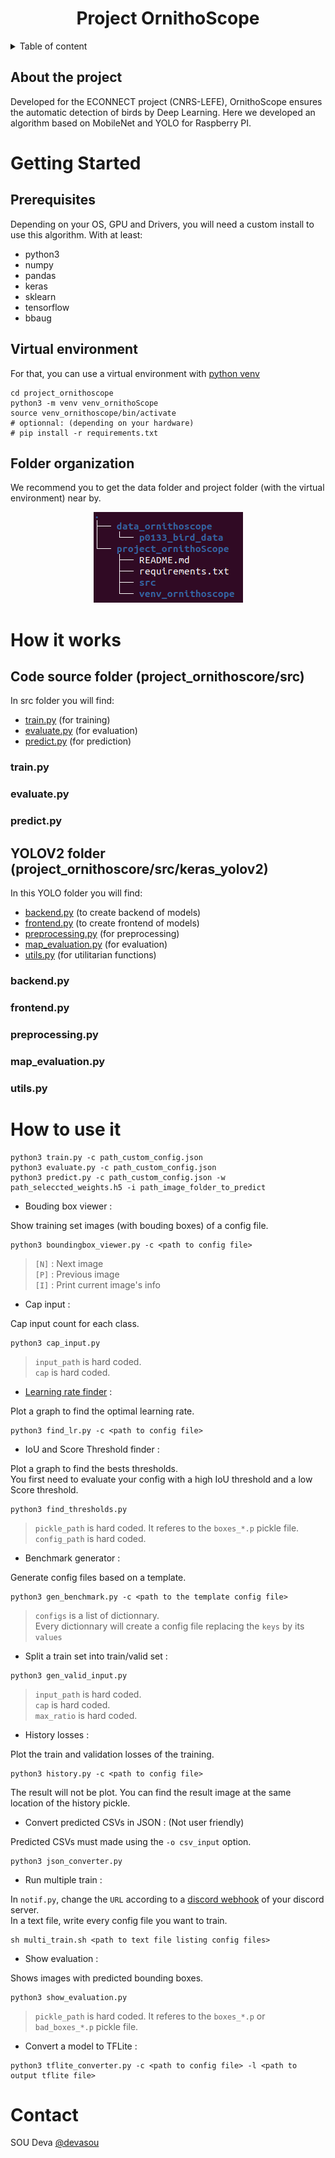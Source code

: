 <h1 align="center">Project OrnithoScope</h3>


<!-- TABLE OF CONTENTS -->
<details>
  <summary>Table of content</summary>
  <ol>
    <li>
      <a href="#about-the-project">About the project</a>
    </li>
    <li>
      <a href="#getting-started">Getting Started</a>
      <ul>
        <li><a href="#prerequisites">Prerequisites</a></li>
        <li><a href="#installation">Virtual environment</a></li>
        <li><a href="#installation">Folder organization</a></li>
      </ul>
    </li>
    <li><a href="#how-it-works">How it works</a></li>
    <li><a href="#how-to-use-it">How to use it</a></li>
    <li><a href="#contact">Contact</a></li>
    <li><a href="#acknowledgments">Acknowledgments</a></li>
  </ol>
</details>


<!-- ABOUT THE PROJECT -->
## About the project
Developed for the ECONNECT project (CNRS-LEFE), OrnithoScope ensures the automatic detection of birds by Deep Learning. Here we developed an algorithm based on MobileNet and YOLO for Raspberry PI.


<!-- GETTING STARTED -->
# Getting Started
## Prerequisites
Depending on your OS, GPU and Drivers, you will need a custom install to use this algorithm. With at least:
* python3
* numpy
* pandas
* keras
* sklearn
* tensorflow
* bbaug

## Virtual environment
For that, you can use a virtual environment with [python venv](https://docs.python.org/3/library/venv.html)
```
cd project_ornithoscope
python3 -m venv venv_ornithoScope
source venv_ornithoscope/bin/activate
# optionnal: (depending on your hardware) 
# pip install -r requirements.txt

```
## Folder organization
We recommend you to get the data folder and project folder (with the virtual environment) near by.

<div style="text-align: center;">
  <img src="src/data/imgs/img_for_readme/tree0.png" alt="tree">
</div>

<!-- HOW IT WORK -->
# How it works
## Code source folder (project_ornithoscore/src)
In src folder you will find: 
* [train.py](#trainpy) (for training)
* [evaluate.py](#evaluatepy) (for evaluation)
* [predict.py](#predictpy) (for prediction)
### train.py
### evaluate.py
### predict.py

## YOLOV2 folder (project_ornithoscore/src/keras_yolov2)
In this YOLO folder you will find: 
* [backend.py](#backendpy) (to create backend of models)
* [frontend.py](#frontendpy) (to create frontend of models)
* [preprocessing.py](#preprocessingpy) (for preprocessing)
* [map_evaluation.py](#mapevaluationpy) (for evaluation)
* [utils.py](#utilspy) (for utilitarian functions)

### backend.py
### frontend.py
### preprocessing.py
### map_evaluation.py
### utils.py

<!-- HOW TO USE IT -->
# How to use it
```
python3 train.py -c path_custom_config.json
python3 evaluate.py -c path_custom_config.json
python3 predict.py -c path_custom_config.json -w path_seleccted_weights.h5 -i path_image_folder_to_predict
```


- Bouding box viewer :

Show training set images (with bouding boxes) of a config file.
```
python3 boundingbox_viewer.py -c <path to config file>
```
> `[N]` : Next image\
> `[P]` : Previous image\
> `[I]` : Print current image's info


- Cap input :

Cap input count for each class.
```
python3 cap_input.py
```
> `input_path` is hard coded.\
> `cap` is hard coded.


- [Learning rate finder](https://www.avanwyk.com/finding-a-learning-rate-in-tensorflow-2/) :

Plot a graph to find the optimal learning rate.
```
python3 find_lr.py -c <path to config file>
```


- IoU and Score Threshold finder :

Plot a graph to find the bests thresholds.\
You first need to evaluate your config with a high IoU threshold and a low Score threshold.
```
python3 find_thresholds.py
```
> `pickle_path` is hard coded. It referes to the `boxes_*.p` pickle file.\
> `config_path` is hard coded.


- Benchmark generator :

Generate config files based on a template.
```
python3 gen_benchmark.py -c <path to the template config file>
```
> `configs` is a list of dictionnary.\
> Every dictionnary will create a config file replacing the `keys` by its `values`


- Split a train set into train/valid set :

```
python3 gen_valid_input.py
```
> `input_path` is hard coded.\
> `cap` is hard coded.\
> `max_ratio` is hard coded.


- History losses :

Plot the train and validation losses of the training.
```
python3 history.py -c <path to config file>
```
The result will not be plot. You can find the result image at the same location of the history pickle.


- Convert predicted CSVs in JSON : (Not user friendly)

Predicted CSVs must made using the `-o csv_input` option.
```
python3 json_converter.py
```


- Run multiple train :

In `notif.py`, change the `URL` according to a [discord webhook](https://support.discord.com/hc/en-us/articles/228383668-Intro-to-Webhooks) of your discord server.\
In a text file, write every config file you want to train.
```
sh multi_train.sh <path to text file listing config files>
```

- Show evaluation :

Shows images with predicted bounding boxes.
```
python3 show_evaluation.py
```
> `pickle_path` is hard coded. It referes to the `boxes_*.p` or `bad_boxes_*.p` pickle file.


- Convert a model to TFLite :
```
python3 tflite_converter.py -c <path to config file> -l <path to output tflite file>
```



<!-- CONTACT -->
# Contact
SOU Deva [@devasou](https://www.linkedin.com/in/deva-sou/)
